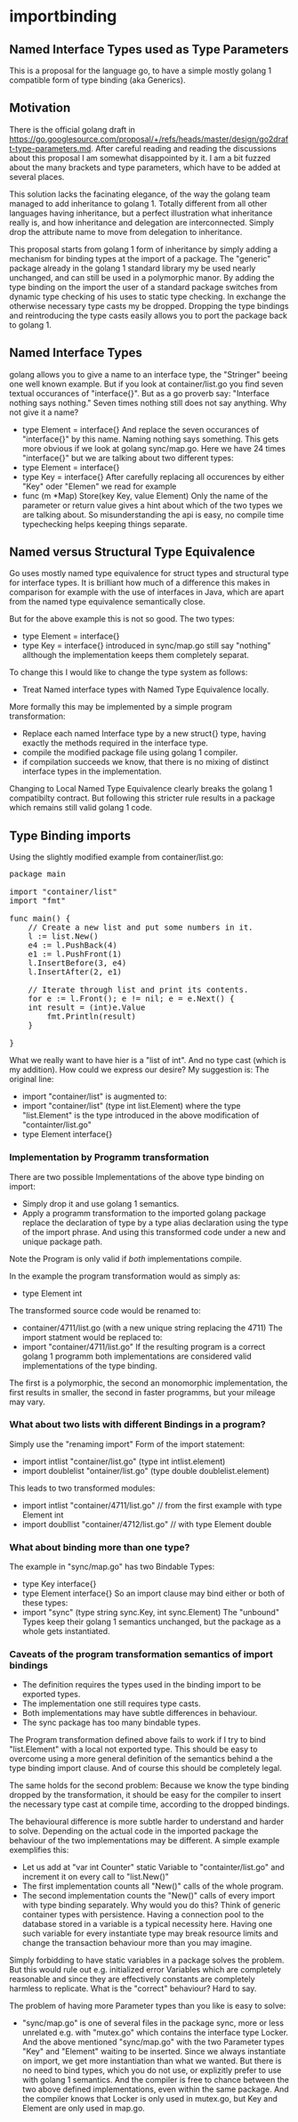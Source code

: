 # importbinding
## Named Interface Types used as Type Parameters
This is a proposal for the language go, to have a simple mostly golang 1 compatible form of type binding (aka Generics).

## Motivation
There is the official golang draft in https://go.googlesource.com/proposal/+/refs/heads/master/design/go2draft-type-parameters.md.
After careful reading and reading the discussions about this proposal I am somewhat disappointed by it. I am a bit fuzzed about the many brackets and type parameters, which have to be added at several places.

This solution lacks the facinating elegance, of the way the golang team managed to add inheritance to golang 1. Totally different from all other languages having inheritance, but a perfect illustration what inheritance really is, and how inheritance and delegation are interconnected. Simply drop the attribute name to move from delegation to inheritance.

This proposal starts from golang 1 form of inheritance by simply adding a mechanism for binding types at the import of a package. The "generic" package already in the golang 1 standard library my be used nearly unchanged, and can still be used in a polymorphic manor. By adding the type binding on the import the user of a standard package switches from dynamic type checking of his uses to static type checking. In exchange the otherwise necessary type casts my be dropped. Dropping the type bindings and reintroducing the type casts easily allows you to port the package back to golang 1.

## Named Interface Types
golang allows you to give a name to an interface type, the "Stringer" beeing one well known example. But if you look at container/list.go you find seven textual occurances of "interface{}". But as a go proverb say: "Interface nothing says nothing." Seven times nothing still does not say anything. Why not give it a name?
* type Element = interface{}
And replace the seven occurances of "interface{}" by this name. Naming nothing says something. This gets more obvious if we look at golang sync/map.go. Here we have 24 times "interface{}" but we are talking about two different types:
* type Element = interface{}
* type Key = interface{}
After carefully replacing all occurences by either "Key" oder "Elemen" we read for example
* func (m *Map) Store(key Key, value Element)
Only the name of the parameter or return value gives a hint about which of the two types we are talking about. So misunderstanding the api is easy, no compile time typechecking helps keeping things separate.

## Named versus Structural Type Equivalence
Go uses mostly named type equivalence for struct types and structural type for interface types. It is brilliant how much of a difference this makes in comparison for example with the use of interfaces in Java, which are apart from the named type equivalence semantically close.

But for the above example this is not so good. The two types:
* type Element = interface{}
* type Key = interface{}
introduced in sync/map.go still say "nothing" allthough the implementation keeps them completely separat.

To change this I would like to change the type system as follows:
* Treat Named interface types with Named Type Equivalence locally.

More formally this may be implemented by a simple program transformation:
* Replace each named Interface type by a new struct{} type, having exactly the methods required in the interface type.
* compile the modified package file using golang 1 compiler.
* if compilation succeeds we know, that there is no mixing of distinct interface types in the implementation.

Changing to Local Named Type Equivalence clearly breaks the golang 1 compatibilty contract. But following this stricter rule results in a package which remains still valid golang 1 code.

## Type Binding imports

Using the slightly modified example from container/list.go:
<pre>
package main

import "container/list"
import "fmt"

func main() {
	// Create a new list and put some numbers in it.
	l := list.New()
	e4 := l.PushBack(4)
	e1 := l.PushFront(1)
	l.InsertBefore(3, e4)
	l.InsertAfter(2, e1)

	// Iterate through list and print its contents.
	for e := l.Front(); e != nil; e = e.Next() {
    int result = (int)e.Value
		fmt.Println(result)
	}

}
</pre>

What we really want to have hier is a "list of int". And no type cast (which is my addition). How could we express our desire? My suggestion is:
The original line:
* import "container/list"
is augmented to:
* import "container/list" (type int list.Element)
where the type "list.Element" is the type introduced in the above modification of "containter/list.go"
* type Element interface{}

### Implementation by Programm transformation

There are two possible Implementations of the above type binding on import:
* Simply drop it and use golang 1 semantics.
* Apply a programm transformation to the imported golang package replace the declaration of type by a type alias declaration using the type of the import phrase. And using this transformed code under a new and unique package path.

Note the Program is only valid if *both* implementations compile.

In the example the program transformation would as simply as:
* type Element int

The transformed source code would be renamed to:
* container/4711/list.go
(with a new unique string replacing the 4711)
The import statment would be replaced to:
* import "container/4711/list.go"
If the resulting program is a correct golang 1 programm both implementations are considered valid implementations of the type binding.

The first is a polymorphic, the second an monomorphic implementation, the first results in smaller, the second in faster programms, but your mileage may vary.

### What about two lists with different Bindings in a program?

Simply use the "renaming import" Form of the import statement:
* import intlist "container/list.go" (type int intlist.element)
* import doublelist "ontainer/list.go" (type double doublelist.element)

This leads to two transformed modules:
* import intlist "container/4711/list.go"       // from the first example with type Element int
* import doubllist "container/4712/list.go"     // with type Element double

### What about binding more than one type?

The example in "sync/map.go" has two Bindable Types:
* type Key interface{}
* type Element interface{}
So an import clause may bind either or both of these types:
* import "sync" (type string sync.Key, int sync.Element)
The "unbound" Types keep their golang 1 semantics unchanged, but the package as a whole gets instantiated.

### Caveats of the program transformation semantics of import bindings

* The definition requires the types used in the binding import to be exported types.
* The implementation one still requires type casts.
* Both implementations may have subtle differences in behaviour.
* The sync package has too many bindable types.

The Program transformation defined above fails to work if I try to bind "list.Element" with a local not exported type.
This should be easy to overcome using a more general definition of the semantics behind a the type binding import clause.
And of course this should be completely legal.

The same holds for the second problem: Because we know the type binding dropped by the transformation, it should be easy for the compiler to insert the necessary type cast at compile time, according to the dropped bindings.

The behavioural difference is more subtle harder to understand and harder to solve.
Depending on the actual code in the imported package the behaviour of the two implementations may be different. A simple example exemplifies this:
* Let us add at "var int Counter" static Variable to "containter/list.go" and increment it on every call to "list.New()"
* The first implementation counts all "New()" calls of the whole program.
* The second implementation counts the "New()" calls of every import with type binding separately.
Why would you do this? Think of generic container types with persistence. Having a connection pool to the database stored in a variable is a typical necessity here. Having one such variable for every instantiate type may break resource limits and change the transaction behaviour more than you may imagine.

Simply forbidding to have static variables in a package solves the problem. But this would rule out e.g. initialized error Variables which are completely reasonable and since they are effectively constants are completely harmless to replicate. 
What is the "correct" behaviour? Hard to say.

The problem of having more Parameter types than you like is easy to solve:
* "sync/map.go" is one of several files in the package sync, more or less unrelated e.g. with "mutex.go" which contains the interface type Locker. And the above mentioned "sync/map.go" with the two Parameter types "Key" and "Element" waiting to be inserted. Since we always instantiate on import, we get more instantiation than what we wanted. But there is no need to bind types, which you do not use, or explizitly prefer to use with golang 1 semantics. And the compiler is free to chance between the two above defined implementations, even within the same package. And the compiler knows that Locker is only used in mutex.go, but Key and Element are only used in map.go.
